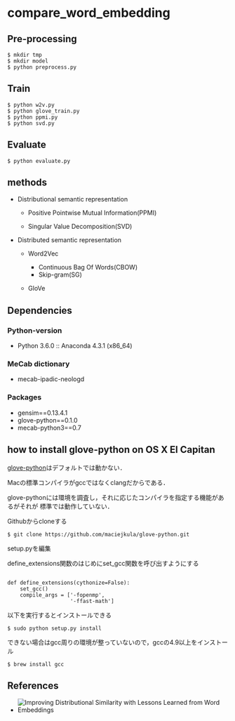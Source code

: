 # compare_word_embedding


## Pre-processing

```
$ mkdir tmp
$ mkdir model
$ python preprocess.py
```

## Train

```
$ python w2v.py
$ python glove_train.py
$ python ppmi.py
$ python svd.py
```

## Evaluate

```
$ python evaluate.py
```

## methods

- Distributional semantic representation
  - Positive Pointwise Mutual Information(PPMI)

  - Singular Value Decomposition(SVD)


- Distributed semantic representation
  - Word2Vec
      - Continuous Bag Of Words(CBOW)
      - Skip-gram(SG)

  - GloVe

## Dependencies

### Python-version

- Python 3.6.0 :: Anaconda 4.3.1 (x86_64)

### MeCab dictionary

- mecab-ipadic-neologd

### Packages

- gensim==0.13.4.1
- glove-python==0.1.0
- mecab-python3==0.7

## how to install glove-python on OS X El Capitan

[glove-python](https://github.com/maciejkula/glove-python)はデフォルトでは動かない．

Macの標準コンパイラがgccではなくclangだからである．

glove-pythonには環境を調査し，それに応じたコンパイラを指定する機能があるがそれが
標準では動作していない．

Githubからcloneする

```
$ git clone https://github.com/maciejkula/glove-python.git
```

setup.pyを編集

define_extensions関数のはじめにset_gcc関数を呼び出すようにする


```

def define_extensions(cythonize=False):
    set_gcc()
    compile_args = ['-fopenmp',
                    '-ffast-math']

```

以下を実行するとインストールできる

```
$ sudo python setup.py install
```

できない場合はgcc周りの環境が整っていないので，gccの4.9以上をインストール

```
$ brew install gcc
```


## References

- ![Improving Distributional Similarity with Lessons Learned from Word Embeddings](https://transacl.org/ojs/index.php/tacl/article/view/570)
